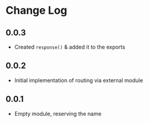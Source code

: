 # Change Log

## 0.0.3
- Created `response()` & added it to the exports

## 0.0.2
- Initial implementation of routing via external module

## 0.0.1
- Empty module, reserving the name